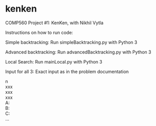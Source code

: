 # kenken
COMP560 Project #1: KenKen, with Nikhil Vytla

Instructions on how to run code:

Simple backtracking:
Run simpleBacktracking.py with Python 3 

Advanced backtracking:
Run advancedBacktracking.py with Python 3

Local Search:
Run mainLocal.py with Python 3

Input for all 3:
Exact input as in the problem documentation

n<br/>
xxx<br/>
xxx<br/>
xxx<br/>
A:<br/>
B:<br/>
C:<br/>
...
